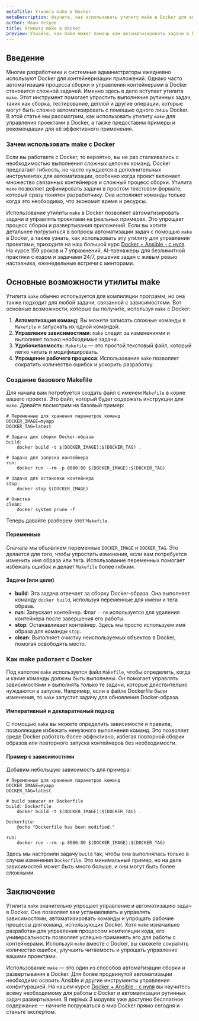 ```yaml
---
metaTitle: Утилита make в Docker
metaDescription: Изучите, как использовать утилиту make в Docker для автоматизации задач и управления проектами на реальных примерах и рекомендациях
author: Иван Петров
title: Утилита make в Docker
preview: Узнайте, как make может помочь вам автоматизировать задачи в Docker. Примеры и советы по интеграции make в рабочий процесс помогут вам быстрее освоить эту утилиту
---
```


## Введение

Многие разработчики и системные администраторы ежедневно используют Docker для контейнеризации приложений. Однако часто автоматизация процесса сборки и управления контейнерами в Docker становится сложной задачей. Именно здесь в дело вступает утилита `make`. Этот инструмент помогает упростить выполнение рутинных задач, таких как сборка, тестирование, деплой и другие операции, которые могут быть сложно автоматизировать с помощью одного лишь Docker. В этой статье мы рассмотрим, как использовать утилиту `make` для управления проектами в Docker, а также предоставим примеры и рекомендации для её эффективного применения.

### Зачем использовать make с Docker

Если вы работаете с Docker, то вероятно, вы не раз сталкивались с необходимостью выполнения сложных цепочек команд. Docker предлагает гибкость, но часто нуждается в дополнительных инструментах для автоматизации, особенно когда проект включает множество связанных контейнеров и сложный процесс сборки. Утилита `make` позволяет дефинировать задачи в простом текстовом формате, который сразу понятен разработчику. Она исполняет команды только когда это необходимо, что экономит время и ресурсы.

Использование утилиты `make` в Docker позволяет автоматизировать задачи и управлять проектами на реальных примерах. Это упрощает процесс сборки и развертывания приложений. Если вы хотите детальнее погрузиться в вопросы автоматизации задач с помощью `make` в Docker, а также узнать, как использовать эту утилиту для управления проектами, приходите на наш большой курс [Docker + Ansible - с нуля](https://purpleschool.ru/course/docker). На курсе 159 уроков и 7 упражнений, AI-тренажеры для безлимитной практики с кодом и задачами 24/7, решение задач с живым ревью наставника, еженедельные встречи с менторами.

## Основные возможности утилиты make

Утилита `make` обычно используется для компиляции программ, но она также подходит для любой задачи, связанной с зависимостями. Вот основные возможности, которые вы получите, используя `make` с Docker:

1. **Автоматизация команд**: Вы можете записать сложные команды в `Makefile` и запускать их одной командой.
2. **Управление зависимостями**: `make` следит за изменениями и выполняет только необходимые задачи.
3. **Удобочитаемость**: `Makefile` — это простой текстовый файл, который легко читать и модифицировать.
4. **Упрощение рабочего процесса**: Использование `make` позволяет сократить количество ошибок и ускорить разработку.

### Создание базового Makefile

Для начала вам потребуется создать файл с именем `Makefile` в корне вашего проекта. Это файл, который будет содержать инструкции для `make`. Давайте посмотрим на базовый пример:

```make
# Переменные для хранения параметров команд
DOCKER_IMAGE=myapp
DOCKER_TAG=latest

# Задача для сборки Docker-образа
build:
	docker build -t $(DOCKER_IMAGE):$(DOCKER_TAG) .

# Задача для запуска контейнера
run:
	docker run --rm -p 8080:80 $(DOCKER_IMAGE):$(DOCKER_TAG)

# Задача для остановки контейнера
stop:
	docker stop $(DOCKER_IMAGE)

# Очистка
clean:
	docker system prune -f
```

Теперь давайте разберем этот `Makefile`. 

#### Переменные

Сначала мы объявляем переменные `DOCKER_IMAGE` и `DOCKER_TAG`. Это делается для того, чтобы упростить изменения, если вам потребуется изменить имя образа или тега. Использование переменных помогает избежать ошибок и делает `Makefile` более гибким.

#### Задачи (или цели)

- **build**: Эта задача отвечает за сборку Docker-образа. Она выполняет команду `docker build`, используя переменные для имени и тега образа.
- **run**: Запускает контейнер. Флаг `--rm` используется для удаления контейнера после завершения его работы.
- **stop**: Останавливает контейнер. Здесь мы просто используем имя образа для команды `stop`.
- **clean**: Выполняет очистку неиспользуемых объектов в Docker, помогая освободить место.

### Как make работает с Docker

Под капотом `make` используется файл `Makefile`, чтобы определить, когда и какие команды должны быть выполнены. Он помогает управлять зависимостями и выполнять только те задачи, которые действительно нуждаются в запуске. Например, если в файле Dockerfile были изменения, то `make` запустит задачу для обновления Docker-образа.

#### Императивный и декларативный подход

С помощью `make` вы можете определить зависимости и правила, позволяющие избежать ненужного выполнения команд. Это позволяет среде Docker работать более эффективно, избегая повторной сборки образов или повторного запуска контейнеров без необходимости.

#### Пример с зависимостями

Добавим небольшую зависимость для примера:

```make
# Переменные для хранения параметров команд
DOCKER_IMAGE=myapp
DOCKER_TAG=latest

# build зависит от Dockerfile
build: Dockerfile
	docker build -t $(DOCKER_IMAGE):$(DOCKER_TAG) .

Dockerfile:
	@echo "Dockerfile has been modified."

run:
	docker run --rm -p 8080:80 $(DOCKER_IMAGE):$(DOCKER_TAG)
```

Здесь мы настроили задачу `build` так, чтобы она выполнялась только в случае изменения `Dockerfile`. Это минимальный пример, но на деле зависимостей может быть много больше, и они могут быть более сложными.

## Заключение

Утилита `make` значительно упрощает управление и автоматизацию задач в Docker. Она позволяет вам устанавливать и управлять зависимостями, автоматизировать команды и упрощать рабочие процессы для команд, использующих Docker. Хотя `make` изначально разработан для управления процессом компиляции кода, его универсальность позволяет успешно применять его для работы с контейнерами. Используя `make` вместе с Docker, вы сможете сократить количество ошибок, улучшить читаемость и упрощать управление вашими проектами.

Использование `make` — это один из способов автоматизации сборки и развертывания в Docker. Для более продвинутой автоматизации необходимо освоить Ansible и другие инструменты управления конфигурацией. На нашем курсе [Docker + Ansible - с нуля](https://purpleschool.ru/course/docker) вы научитесь всему необходимому для работы с Docker и автоматизации рутинных задач развертывания. В первых 3 модулях уже доступно бесплатное содержание — начните погружаться в мир Docker прямо сегодня и станьте экспертом.
